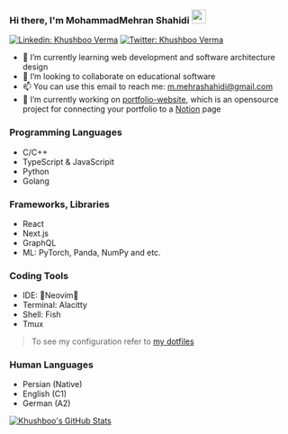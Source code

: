 ### Hi there, I'm MohammadMehran Shahidi <img src="https://media.giphy.com/media/hvRJCLFzcasrR4ia7z/giphy.gif" width="25px">
[![Linkedin: Khushboo Verma](https://img.shields.io/badge/-Mehran%20Shahidi-blue?style=flat-square&logo=Linkedin&logoColor=white&link=https://www.linkedin.com/in/mohammad-mehran-shahidi/)](https://www.linkedin.com/in/mohammad-mehran-shahidi/)
[![Twitter: Khushboo Verma](https://img.shields.io/twitter/follow/m3hransh?style=social)](https://twitter.com/m3hransh)
- 🌱 I’m currently learning web development and software architecture design
- 👯 I’m looking to collaborate on educational software
- 📫 You can use this email to reach me: m.mehrashahidi@gmail.com
- 📑 I’m currently working on [portfolio-website](https://github.com/m3hransh/portfolio-website), which is an opensource project for connecting your portfolio to a [Notion](https://notion.so) page


### Programming Languages
- C/C++
- TypeScript & JavaScripit
- Python
- Golang

### Frameworks, Libraries
- React
- Next.js
- GraphQL
- ML: PyTorch, Panda, NumPy and etc.

### Coding Tools
- IDE: 💜Neovim💜
- Terminal: Alacitty
- Shell: Fish
- Tmux

> To see my configuration refer to [my dotfiles](https://github.com/m3hransh/.dotfiles)


### Human Languages
- Persian (Native)
- English (C1)
- German (A2)

[![Khushboo's GitHub Stats](https://github-readme-stats.vercel.app/api?username=m3hransh&hide=issues&count_private=true&show_icons=true&theme=radical)](https://github.com/vermakhushboo/github-readme-stats)
<!--
**m3hransh/m3hransh** is a ✨ _special_ ✨ repository because its `README.md` (this file) appears on your GitHub profile.

Here are some ideas to get you started:

- 🌱 I’m currently learning web development and software architecture design
- 👯 I’m looking to collaborate on projects with educational context
- 💬 Ask me about ...
- 📫 You can use this email to reach me: m.mehrashahidi@gmail.com
- 😄 Pronouns: 
- ⚡ Fun fact: ...
-->
